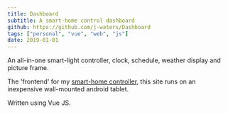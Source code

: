 ```yaml
---
title: Dashboard
subtitle: A smart-home control dashboard
github: https://github.com/j-waters/Dashboard
tags: ["personal", "vue", "web", "js"]
date: 2019-01-01
---
```


An all-in-one smart-light controller, clock, schedule, weather display and picture frame. 

The 'frontend' for my <a href='https://github.com/j-waters/Home-Manager'>smart-home controller</a>, this site runs on an inexpensive wall-mounted android tablet.

Written using Vue JS.
